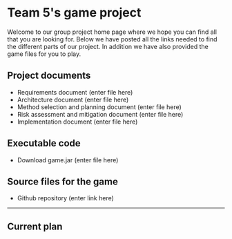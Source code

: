 # Team 5's game project

Welcome to our group project home page where we hope you can find all that you are looking for. 
Below we have posted all the links needed to find the different parts of our project. 
In addition we have also provided the game files for you to play.

## Project documents

- Requirements document (enter file here)
- Architecture document (enter file here)
- Method selection and planning document (enter file here)
- Risk assessment and mitigation document (enter file here)
- Implementation document (enter file here)

## Executable code 
- Download game.jar (enter file here)

## Source files for the game
- Github repository (enter link here)

--------------------------------------------------------
## Current plan 

